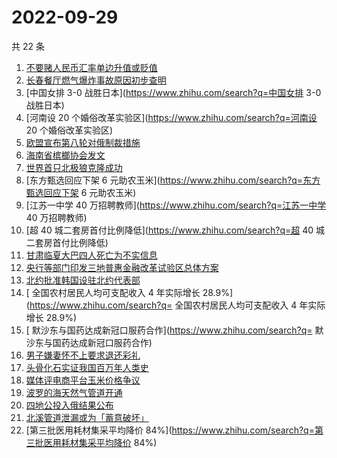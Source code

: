 # 2022-09-29

共 22 条

<!-- BEGIN -->
<!-- 最后更新时间 Thu Sep 29 2022 16:25:38 GMT+0800 (China Standard Time) -->

1. [不要赌人民币汇率单边升值或贬值](https://www.zhihu.com/search?q=不要赌人民币汇率单边升值或贬值)
1. [长春餐厅燃气爆炸事故原因初步查明](https://www.zhihu.com/search?q=长春餐厅燃气爆炸事故原因初步查明)
1. [中国女排 3-0 战胜日本](https://www.zhihu.com/search?q=中国女排 3-0 战胜日本)
1. [河南设 20 个婚俗改革实验区](https://www.zhihu.com/search?q=河南设 20 个婚俗改革实验区)
1. [欧盟宣布第八轮对俄制裁措施](https://www.zhihu.com/search?q=欧盟宣布第八轮对俄制裁措施)
1. [海南省槟榔协会发文](https://www.zhihu.com/search?q=海南省槟榔协会发文)
1. [世界首只北极狼克隆成功](https://www.zhihu.com/search?q=世界首只北极狼克隆成功)
1. [东方甄选回应下架 6 元助农玉米](https://www.zhihu.com/search?q=东方甄选回应下架 6 元助农玉米)
1. [江苏一中学 40 万招聘教师](https://www.zhihu.com/search?q=江苏一中学 40 万招聘教师)
1. [超 40 城二套房首付比例降低](https://www.zhihu.com/search?q=超 40 城二套房首付比例降低)
1. [甘肃临夏大巴四人死亡为不实信息](https://www.zhihu.com/search?q=甘肃临夏大巴四人死亡为不实信息)
1. [央行等部门印发三地普惠金融改革试验区总体方案](https://www.zhihu.com/search?q=央行等部门印发三地普惠金融改革试验区总体方案)
1. [北约批准韩国设驻北约代表部](https://www.zhihu.com/search?q=北约批准韩国设驻北约代表部)
1. [	全国农村居民人均可支配收入 4 年实际增长 28.9%](https://www.zhihu.com/search?q=	全国农村居民人均可支配收入
   4 年实际增长 28.9%)
1. [	默沙东与国药达成新冠口服药合作](https://www.zhihu.com/search?q=	默沙东与国药达成新冠口服药合作)
1. [男子嫌妻怀不上要求退还彩礼](https://www.zhihu.com/search?q=男子嫌妻怀不上要求退还彩礼)
1. [头骨化石实证我国百万年人类史](https://www.zhihu.com/search?q=头骨化石实证我国百万年人类史)
1. [媒体评电商平台玉米价格争议](https://www.zhihu.com/search?q=媒体评电商平台玉米价格争议)
1. [波罗的海天然气管道开通](https://www.zhihu.com/search?q=波罗的海天然气管道开通)
1. [四地公投入俄结果公布](https://www.zhihu.com/search?q=四地公投入俄结果公布)
1. [北溪管道泄漏或为「蓄意破坏」](https://www.zhihu.com/search?q=北溪管道泄漏或为「蓄意破坏」)
1. [第三批医用耗材集采平均降价 84%](https://www.zhihu.com/search?q=第三批医用耗材集采平均降价 84%)

<!-- END -->

